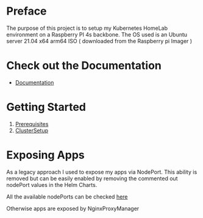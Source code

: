 # Preface

The purpose of this project is to setup my Kubernetes HomeLab environment on a Raspberry PI 4s backbone.
The OS used is an Ubuntu server 21.04 x64 arm64 ISO ( downloaded from the Raspberry pi Imager )

# Check out the Documentation
* [Documentation](./docs)

# Getting Started
1. [Prerequisites](./docs/Prerequisites.md)
2. [ClusterSetup](./docs/ClusterSetup.md)

# Exposing Apps
As a legacy approach I used to expose my apps via NodePort. This ability is removed but can be easily enabled by 
removing the commented out nodePort values in the Helm Charts.

All the available nodePorts can be checked [here](./docs/Ports.md)

Otherwise apps are exposed by NginxProxyManager